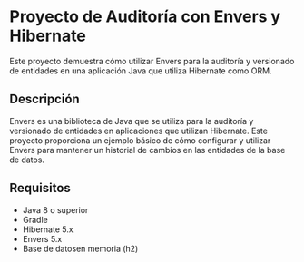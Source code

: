 # Proyecto de Auditoría con Envers y Hibernate

Este proyecto demuestra cómo utilizar Envers para la auditoría y versionado de entidades en una aplicación Java que utiliza Hibernate como ORM.

## Descripción

Envers es una biblioteca de Java que se utiliza para la auditoría y versionado de entidades en aplicaciones que utilizan Hibernate. Este proyecto proporciona un ejemplo básico de cómo configurar y utilizar Envers para mantener un historial de cambios en las entidades de la base de datos.

## Requisitos

- Java 8 o superior
- Gradle
- Hibernate 5.x
- Envers 5.x
- Base de datosen memoria (h2)
